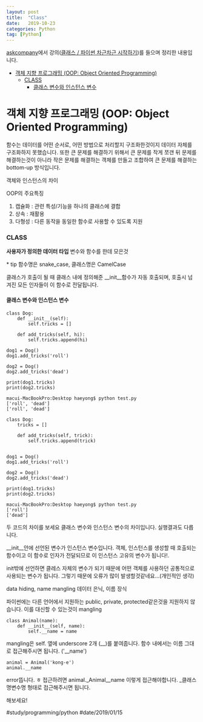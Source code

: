 ```yaml
---
layout: post
title:  "Class"
date:   2019-10-23
categories: Python
tag: [Python]
---
```


[askcompany](https://www.askcompany.kr/)에서 강의([클래스 / 파이썬 차근차근 시작하기](https://www.askcompany.kr/vod/python/97/))를 들으며 정리한 내용입니다. 


- [객체 지향 프로그래밍 (OOP: Object Oriented Programming)](#%ea%b0%9d%ec%b2%b4-%ec%a7%80%ed%96%a5-%ed%94%84%eb%a1%9c%ea%b7%b8%eb%9e%98%eb%b0%8d-oop-object-oriented-programming)
    - [CLASS](#class)
      - [클래스 변수와 인스턴스 변수](#%ed%81%b4%eb%9e%98%ec%8a%a4-%eb%b3%80%ec%88%98%ec%99%80-%ec%9d%b8%ec%8a%a4%ed%84%b4%ec%8a%a4-%eb%b3%80%ec%88%98)

# 객체 지향 프로그래밍 (OOP: Object Oriented Programming)

함수는 데이터를 어떤 순서로, 어떤 방법으로 처리할지 구조화한것이지 데이터 자체를 구조화하지 못했습니다. 
또한 큰 문제를 해결하기 위해서 큰 문제를 작게 쪼갠 뒤 문제를 해결하는것이 아니라 작은 문제를 해결하는 객체를 만들고 조합하여 큰 문제를 해결하는 bottom-up 방식입니다. 

객체와 인스턴스의 차이 

OOP의 주요특징
1. 캡슐화 : 관련 특성/기능을 하나의 클래스에 결합
2. 상속 : 재활용
3. 다형성 : 다른 동작을 동일한 함수로 사용할 수 있도록 지원


### CLASS

**사용자가 정의한 데이터 타입**
변수와 함수를 한데 모은것 

\* tip 함수명은 snake_case, 클래스명은 CamelCase

클래스가 호출이 될 때 클래스 내에 정의해준 __init__함수가 자동 호출되며, 호출시 넘겨진 모든 인자들이 이 함수로 전달됩니다. 


#### 클래스 변수와 인스턴스 변수

```
class Dog:
    def __init__(self):
        self.tricks = []

    def add_tricks(self, hi):
        self.tricks.append(hi)

dog1 = Dog()
dog1.add_tricks('roll')

dog2 = Dog()
dog2.add_tricks('dead')

print(dog1.tricks)
print(dog2.tricks)
```
```
macui-MacBookPro:Desktop haeyong$ python test.py 
['roll', 'dead']
['roll', 'dead']
```

```
class Dog:
    tricks = []

    def add_tricks(self, trick):
        self.tricks.append(trick)


dog1 = Dog()
dog1.add_tricks('roll')

dog2 = Dog()
dog2.add_tricks('dead')

print(dog1.tricks)
print(dog2.tricks)

```
```
macui-MacBookPro:Desktop haeyong$ python test.py 
['roll']
['dead']
```
두 코드의 차이를 보세요 
클래스 변수와 인스턴스 변수의 차이입니다. 실행결과도 다릅니다. 

__init__안에 선언된 변수가 인스턴스 변수입니다. 객체, 인스턴스를 생성할 때 호출되는 함수이고 이 함수로 인자가 전달되므로 이 인스턴스 고유의 변수가 됩니다!. 

init밖에 선언하면 클레스 자체의 변수가 되기 때문에 어떤 객체를 사용하던 공통적으로 사용되는 변수가 됩니다. 그렇기 때문에 오류가 많이 발생할것같네요...(개인적인 생각) 

data hiding, name mangling
데이터 은닉, 이름 장식

파이썬에는 다른 언어에서 지원하는 public, private, protected같은것을 지원하지 않습니다. 이를 대신할 수 있는것이 mangling 

```
class Animal(name):
	def __init__(self, name):
		self.__name = name 
```

mangling은 self. 옆에 underscore 2개 (__)를 붙여줍니다.
함수 내에서는 이름 그대로 접근해주시면 됩니다. ('__name')

```
animal = Animal('kong-e')
animal.__name
```

error뜹니다. ㅎ
접근하려면
animal._Animal__name 이렇게 접근해야합니다. 
_클래스명변수명 형태로 접근해주시면 됩니다. 

해보세요! 

#study/programming/python
#date/2019/01/15


